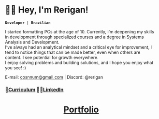 
# 👨‍💻 Hey, I'm Rerigan!
**`Developer | Brazilian`**

<p>
I started formatting PCs at the age of 10. Currently, I’m deepening my skills in development through specialized courses and a degree in Systems Analysis and Development. <br>
I’ve always had an analytical mindset and a critical eye for improvement, I tend to notice things that can be made better, even when others are content. I see potential for growth everywhere. <br>I enjoy solving problems and building solutions, and I hope you enjoy what you see! :)
</p>

<p>E-mail: <a href="mailto:cosnnum@gmail.com">cosnnum@gmail.com</a> | Discord: @rerigan</p>

<p>
  <h3>
📄<a href="https://tinyurl.com/rericv">Curriculum</a>   👨‍💻<a href="https://www.linkedin.com/in/rerigan">LinkedIn</a>
  </h3>
</p>
<h1 align="center"><a href="https://rerigan.vercel.app/">Portfolio</a></h1>




